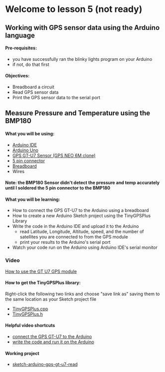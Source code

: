# Welcome to lesson 5 (not ready)

## Working with GPS sensor data using the Arduino language

#### Pre-requisites:
- you have successfully ran the blinky lights program on your Arduino
- if not, do that first

#### Objectives:
- Breadboard a circuit
- Read GPS sensor data
- Print the GPS sensor data to the serial port

## Measure Pressure and Temperature using the BMP180

#### What you will be using:
- [Arduino IDE](https://github.com/StateFarm-STEM/pyinthesky/blob/main/lesson5/screenshots/arduino-ide.png)
- [Arduino Uno](https://github.com/StateFarm-STEM/pyinthesky/blob/main/lesson5/screenshots/arduino-uno-r3.png)
- [GPS GT-U7 Sensor (GPS NEO 6M clone)](https://github.com/StateFarm-STEM/pyinthesky/blob/main/lesson5/screenshots/gps-gt-u7.png)
- [5 pin connector](https://github.com/StateFarm-STEM/pyinthesky/blob/main/lesson5/screenshots/5-pin-connector.png)
- [Breadboard](https://github.com/StateFarm-STEM/pyinthesky/blob/main/lesson5/screenshots/breadboard.png)
- Wires

#### Note: the BMP180 Sensor didn't detect the pressure and temp accurately until I soldered the 5 pin connector to the BMP180<br>

#### What you will be learning:
- How to connect the GPS GT-U7 to the Arduino using a breadboard
- How to create a new Arduino Sketch project using the TinyGPSPlus Library
- Write the code in the Arduino IDE and upload it to the Arduino
  - read Latitude, Longitude, Altitude, speed, and the number of satellites you are connected to from the GPS module
  - print your results to the Arduino's serial port
- Watch your code run on the Arduino using Arduino IDE's serial monitor

### Video
[How to use the GT U7 GPS module](https://youtu.be/7zw2ULu73DY)

#### How to get the TinyGPSPlus library:

Right-click the following two links and choose "save link as" saving them to the same location as your Sketch project file
- [TinyGPSPlus.cpp](https://github.com/StateFarm-STEM/pyinthesky/blob/main/my-workspace/sketch-arduino-gps-gt-u7-read/TinyGPSPlus.cpp)
- [TinyGPSPlus.h](https://github.com/StateFarm-STEM/pyinthesky/blob/main/my-workspace/sketch-arduino-gps-gt-u7-read/TinyGPSPlus.h)

#### Helpful video shortcuts
- [connect the GPS GT-U7 to the Arduino](https://youtu.be/7zw2ULu73DY?t=54)
- [write the code and run it on the Arduino](https://youtu.be/7zw2ULu73DY?t=180)

#### Working project
- [sketch-arduino-gps-gt-u7-read](https://github.com/StateFarm-STEM/pyinthesky/tree/main/my-workspace/sketch-arduino-gps-gt-u7-read)
